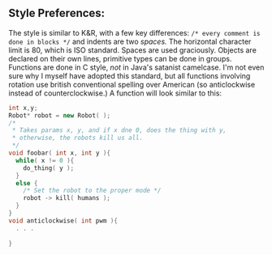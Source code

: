 ## Style Preferences:
The style is similar to K&R, with a few key differences:
`/* every comment is done in blocks */`
and indents are two *spaces.* The horizontal character limit is 80, which is ISO standard. Spaces are used graciously.
Objects are declared on their own lines, primitive types can be done in groups. Functions are done in C style, *not* in 
Java's satanist camelcase. I'm not even sure why I myself have adopted this standard, but all functions involving rotation 
use british conventional spelling over American (so anticlockwise instead of counterclockwise.)
A function will look similar to this:
```cpp
int x,y;
Robot* robot = new Robot( );
/*
 * Takes params x, y, and if x dne 0, does the thing with y, 
 * otherwise, the robots kill us all.
 */
void foobar( int x, int y ){
  while( x != 0 ){
    do_thing( y );
  }
  else {
    /* Set the robot to the proper mode */
    robot -> kill( humans );
  }
}
void anticlockwise( int pwm ){
  . . . 
  
}
```
